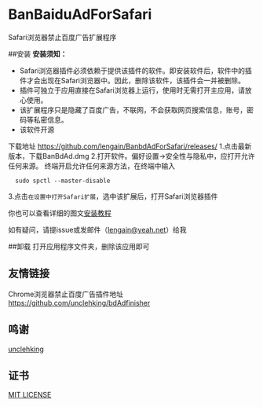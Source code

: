 # BanBaiduAdForSafari
Safari浏览器禁止百度广告扩展程序

##安装
**安装须知：**
- Safari浏览器插件必须依赖于提供该插件的软件。即安装软件后，软件中的插件才会出现在Safari浏览器中。因此，删除该软件，该插件会一并被删除。
- 插件可独立于应用直接在Safari浏览器上运行，使用时无需打开主应用，请放心使用。
- 该扩展程序只是隐藏了百度广告，不联网，不会获取网页搜索信息，账号，密码等私密信息。
- 该软件开源

下载地址 https://github.com/lengain/BanbdAdForSafari/releases/
1.点击最新版本，下载BanBdAd.dmg
2.打开软件。偏好设置->安全性与隐私中，应打开允许任何来源。      终端开启允许任何来源方法，在终端中输入

      sudo spctl --master-disable
3.点击`在设置中打开Safari扩展`，选中该扩展后，打开Safari浏览器插件

你也可以查看详细的图文[安装教程](https://github.com/lengain/BanbdAdForSafari/blob/master/Tutorial.md)

如有疑问，请提issue或发邮件（lengain@yeah.net）给我

##卸载
打开应用程序文件夹，删除该应用即可

## 友情链接
Chrome浏览器禁止百度广告插件地址
https://github.com/unclehking/bdAdfinisher
## 鸣谢
[unclehking](https://github.com/unclehking)
## 证书
[MIT LICENSE](https://github.com/lengain/BanbdAdForSafari/blob/master/LICENSE)